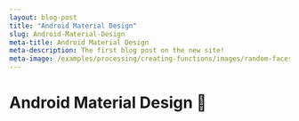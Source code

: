 ```yaml
---
layout: blog-post
title: "Android Material Design"
slug: Android-Material-Design
meta-title: Android Material Design
meta-description: The first blog post on the new site!
meta-image: /examples/processing/creating-functions/images/random-faces-2.png
---
```


# Android Material Design :art:
